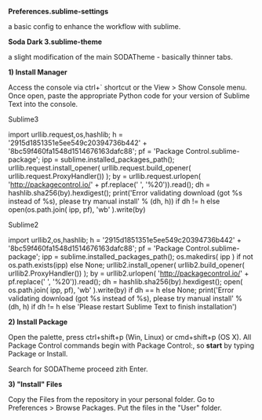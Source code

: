 <b>Preferences.sublime-settings</b>

a basic config to enhance the workflow with sublime.

<b>Soda Dark 3.sublime-theme</b>

a slight modification of the main SODATheme - basically thinner tabs.

<b>1) Install Manager</b>

Access the console via ctrl+` shortcut or the View > Show Console menu. Once open, paste the appropriate Python code for your version of Sublime Text into the console.

Sublime3

import urllib.request,os,hashlib; h = '2915d1851351e5ee549c20394736b442' + '8bc59f460fa1548d1514676163dafc88'; pf = 'Package Control.sublime-package'; ipp = sublime.installed_packages_path(); urllib.request.install_opener( urllib.request.build_opener( urllib.request.ProxyHandler()) ); by = urllib.request.urlopen( 'http://packagecontrol.io/' + pf.replace(' ', '%20')).read(); dh = hashlib.sha256(by).hexdigest(); print('Error validating download (got %s instead of %s), please try manual install' % (dh, h)) if dh != h else open(os.path.join( ipp, pf), 'wb' ).write(by)

Sublime2

import urllib2,os,hashlib; h = '2915d1851351e5ee549c20394736b442' + '8bc59f460fa1548d1514676163dafc88'; pf = 'Package Control.sublime-package'; ipp = sublime.installed_packages_path(); os.makedirs( ipp ) if not os.path.exists(ipp) else None; urllib2.install_opener( urllib2.build_opener( urllib2.ProxyHandler()) ); by = urllib2.urlopen( 'http://packagecontrol.io/' + pf.replace(' ', '%20')).read(); dh = hashlib.sha256(by).hexdigest(); open( os.path.join( ipp, pf), 'wb' ).write(by) if dh == h else None; print('Error validating download (got %s instead of %s), please try manual install' % (dh, h) if dh != h else 'Please restart Sublime Text to finish installation')

<b>2) Install Package</b>

Open the palette, press ctrl+shift+p (Win, Linux) or cmd+shift+p (OS X). All Package Control commands begin with Package Control:, so <b>start</b> by typing Package or Install.

Search for SODATheme proceed zith Enter.

<b>3) "Install" Files</b>

Copy the Files from the repository in your personal folder. Go to Preferences > Browse Packages. Put the files in the "User" folder.
